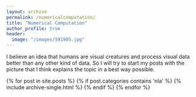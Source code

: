 ```yaml
---
layout: archive
permalink: /numericalcomputation/
title: "Numerical Computation"
author_profile: true
header:
  image: "/images/591905.jpg"
---
```


I believe an idea that humans are visual creatures and process visual data better than any other kind of data. So I will try to start my posts with the picture that I think explains the topic in a best way possible.

{% for post in site.posts %}
  {% if post.categories contains 'nla' %}
   {% include archive-single.html %}
  {% endif %}
{% endfor %}
